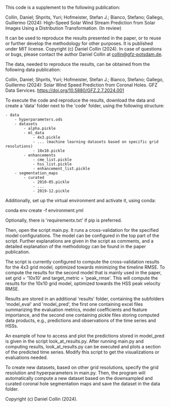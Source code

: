 This code is a supplement to the following publication:

Collin, Daniel; Shprits, Yuri; Hofmeister, Stefan J.; Bianco, Stefano; Gallego, Guillermo (2024): 
High-Speed Solar Wind Stream Prediction from Solar Images Using a Distribution Transformation. (In review)

It can be used to reproduce the results presented in the paper, or to reuse or further develop the methodology for other
purposes. It is published under MIT license. Copyright (c) Daniel Collin (2024).
In case of questions or bugs, please contact the author Daniel Collin at collin@gfz-potsdam.de.

The data, needed to reproduce the results, can be obtained from the following data publication:

Collin, Daniel; Shprits, Yuri; Hofmeister, Stefan J.; Bianco, Stefano; Gallego, Guillermo (2024): 
Solar Wind Speed Prediction from Coronal Holes. GFZ Data Services. https://doi.org/10.5880/GFZ.2.7.2024.001

To execute the code and reproduce the results, download the data and create a 'data' folder next to the 'code' folder,
using the following structure:

    - data
        - hyperparameters.ods
        - datasets
            - alpha.pickle
            - ml_data
                - 4x3.pickle
                - ... (machine learning datasets based on specific grid resolutions)
                - 10x10.pickle
            - enhancements
                - cme_list.pickle
                - hss_list.pickle
                - enhancement_list.pickle
        - segmentation_maps
            - curated
                - 2010-05.pickle
                - ...
                - 2019-12.pickle

Additionally, set up the virtual environment and activate it, using conda: 

conda env create -f environment.yml

Optionally, there is 'requirementx.txt' if pip is preferred.

Then, open the script main.py. It runs a cross-validation for the specified model configurations. The model can be 
configured in the top part of the script. Further explanations are given in the script as comments, and a detailed 
explanation of the methodology can be found in the paper publication.

The script is currently configured to compute the cross-validation results for the 4x3 grid model, optimized towards 
minimizing the timeline RMSE. To compute the results for the second model that is mainly used in the paper, 
set grid = '10x10' and target_metric = 'peak_rmse'. This will compute the results for the 10x10 grid model, 
optimized towards the HSS peak velocity RMSE.

Results are stored in an additional 'results' folder, containing the subfolders 'model_eval' and 'model_pred', 
the first one containing excel files summarizing the evaluation metrics, model coefficients and feature importance, 
and the second one containing pickle files storing computed data products, e.g., predictions and observations of the 
time series and HSSs.

An example of how to access and plot the predictions stored in model_pred is given in the script look_at_results.py. 
After running main.py and computing results, look_at_results.py can be executed and plots a section of the predicted 
time series. Modify this script to get the visualizations or evaluations needed.

To create new datasets, based on other grid resolutions, specify the grid resolution and hyperparameters in main.py. 
Then, the program will automatically compute a new dataset based on the downsampled and curated coronal hole 
segmentation maps and save the dataset in the data folder.

Copyright (c) Daniel Collin (2024).
